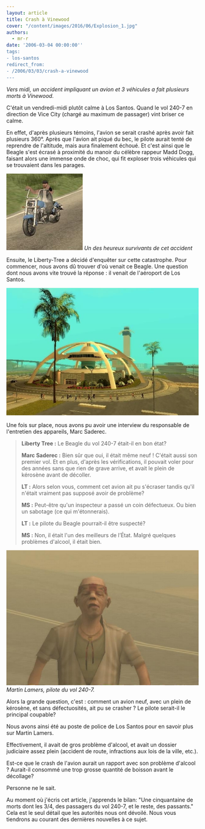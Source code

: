```yaml
---
layout: article
title: Crash à Vinewood
cover: "/content/images/2016/06/Explosion_1.jpg"
authors:
  - mr-r
date: '2006-03-04 00:00:00''
tags:
- los-santos
redirect_from:
- /2006/03/03/crash-a-vinewood
---
```


_Vers midi, un accident impliquant un avion et 3 véhicules a fait plusieurs morts à Vinewood._

C'était un vendredi-midi plutôt calme à Los Santos. Quand le vol 240-7 en direction de Vice City (chargé au maximum de passager) vint briser ce calme.

En effet, d'après plusieurs témoins, l'avion se serait crashé après avoir fait plusieurs 360°. Après que l'avion ait piqué du bec, le pilote aurait tenté de reprendre de l'altitude, mais aura finalement échoué. Et c'est ainsi que le Beagle s'est écrasé à proximité du manoir du célèbre rappeur Madd Dogg, faisant alors une immense onde de choc, qui fit exploser trois véhicules qui se trouvaient dans les parages.

![Un des heureux survivants de cet accident](/content/images/2005/01/Survivant.jpg)
_Un des heureux survivants de cet accident_

Ensuite, le Liberty-Tree a décidé d'enquêter sur cette catastrophe. Pour commencer, nous avons dû trouver d'où venait ce Beagle. Une question dont nous avons vite trouvé la réponse : il venait de l'aéroport de Los Santos.

![](/content/images/2005/01/A_roport.jpg)

Une fois sur place, nous avons pu avoir une interview du responsable de l'entretien des appareils, Marc Saderec.

> **Liberty Tree :** Le Beagle du vol 240-7 était-il en bon état?
> 
> **Marc Saderec :** Bien sûr que oui, il était même neuf ! C'était aussi son premier vol. Et en plus, d'après les vérifications, il pouvait voler pour des années sans que rien de grave arrive, et avait le plein de kérosène avant de décoller.
> 
> **LT :** Alors selon vous, comment cet avion ait pu s'écraser tandis qu'il n'était vraiment pas supposé avoir de problème?
> 
> **MS :** Peut-être qu'un inspecteur a passé un coin défectueux. Ou bien un sabotage (ce qui m'étonnerais).
> 
> **LT :** Le pilote du Beagle pourrait-il être suspecté?
> 
> **MS :** Non, il était l'un des meilleurs de l’État. Malgré quelques problèmes d'alcool, il était bien.

![Martin Lamers, pilote du vol 240-7.](/content/images/2005/01/Pilot.jpg)
_Martin Lamers, pilote du vol 240-7._

Alors la grande question, c'est : comment un avion neuf, avec un plein de kérosène, et sans défectuosités, ait pu se crasher ? Le pilote serait-il le principal coupable?

Nous avons ainsi été au poste de police de Los Santos pour en savoir plus sur Martin Lamers.

Effectivement, il avait de gros problème d'alcool, et avait un dossier judiciaire assez plein (accident de route, infractions aux lois de la ville, etc.).

Est-ce que le crash de l'avion aurait un rapport avec son problème d'alcool ? Aurait-il consommé une trop grosse quantité de boisson avant le décollage?

Personne ne le sait.

Au moment où j'écris cet article, j'apprends le bilan: "Une cinquantaine de morts dont les 3/4, des passagers du vol 240-7, et le reste, des passants." Cela est le seul détail que les autorités nous ont dévoilé. Nous vous tiendrons au courant des dernières nouvelles à ce sujet.